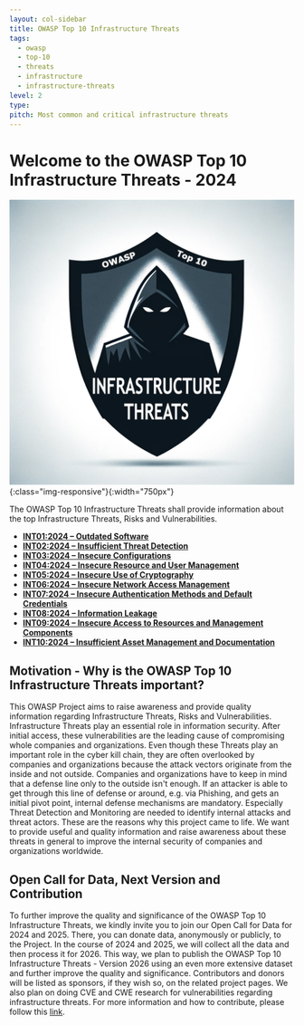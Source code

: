 ```yaml
---
layout: col-sidebar
title: OWASP Top 10 Infrastructure Threats
tags:
  - owasp
  - top-10
  - threats
  - infrastructure
  - infrastructure-threats
level: 2
type: 
pitch: Most common and critical infrastructure threats
---
```


# Welcome to the OWASP Top 10 Infrastructure Threats - 2024

![OWASP Top 10 Infrastructure Threats Logo](./assets/images/logo.png){:class="img-responsive"}{:width="750px"}

The OWASP Top 10 Infrastructure Threats shall provide information about the top Infrastructure Threats, Risks and Vulnerabilities. 

- [**INT01:2024 – Outdated Software**](./docs/2024/INT01_2024-Outdated_Software)
- [**INT02:2024 – Insufficient Threat Detection**](./docs/2024/INT02_2024-Insufficient_Threat_Detection)
- [**INT03:2024 – Insecure Configurations**](./docs/2024/INT03_2024-Insecure_Configurations)
- [**INT04:2024 – Insecure Resource and User Management**](./docs/2024/INT04_2024-Insecure_Resource_and_User_Management)
- [**INT05:2024 – Insecure Use of Cryptography**](./docs/2024/INT05_2024-Insecure_Use_of_Cryptography)
- [**INT06:2024 – Insecure Network Access Management**](./docs/2024/INT06_2024-Insecure_Network_Access_Management)
- [**INT07:2024 – Insecure Authentication Methods and Default Credentials**](./docs/2024/INT07_2024-Insecure_Authentication_Methods_and_Default_Credentials)
- [**INT08:2024 – Information Leakage**](./docs/2024/INT08_2024-Information_Leakage)
- [**INT09:2024 – Insecure Access to Resources and Management Components**](./docs/2024/INT09_2024-Insecure_Access_to_Resources_and_Management_Components)
- [**INT10:2024 – Insufficient Asset Management and Documentation**](./docs/2024/INT10_2024-Insufficient_Asset_Management_and_Documentation)

## Motivation - Why is the OWASP Top 10 Infrastructure Threats important?
This OWASP Project aims to raise awareness and provide quality information regarding Infrastructure Threats, Risks and Vulnerabilities.
Infrastructure Threats play an essential role in information security.
After initial access, these vulnerabilities are the leading cause of compromising whole companies and organizations. Even though these Threats play an important role in the cyber kill chain, they are often overlooked by companies and organizations because the attack vectors originate from the inside and not outside.
Companies and organizations have to keep in mind that a defense line only to the outside isn't enough. If an attacker is able to get through this line of defense or around, e.g. via Phishing, and gets an initial pivot point, internal defense mechanisms are mandatory. Especially Threat Detection and Monitoring are needed to identify internal attacks and threat actors.
These are the reasons why this project came to life. We want to provide useful and quality information and raise awareness about these threats in general to improve the internal security of companies and organizations worldwide.

## Open Call for Data, Next Version and Contribution
To further improve the quality and significance of the OWASP Top 10 Infrastructure Threats, we kindly invite you to join our Open Call for Data for 2024 and 2025.
There, you can donate data, anonymously or publicly, to the Project. In the course of 2024 and 2025, we will collect all the data and then process it for 2026.
This way, we plan to publish the OWASP Top 10 Infrastructure Threats - Version 2026 using an even more extensive dataset and further improve the quality and significance.
Contributors and donors will be listed as sponsors, if they wish so, on the related project pages.
We also plan on doing CVE and CWE research for vulnerabilities regarding infrastructure threats.
For more information and how to contribute, please follow this [link](./docs/2024/INT_2024-Open_Call_for_Data).